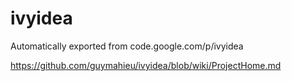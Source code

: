 # ivyidea
Automatically exported from code.google.com/p/ivyidea

https://github.com/guymahieu/ivyidea/blob/wiki/ProjectHome.md
